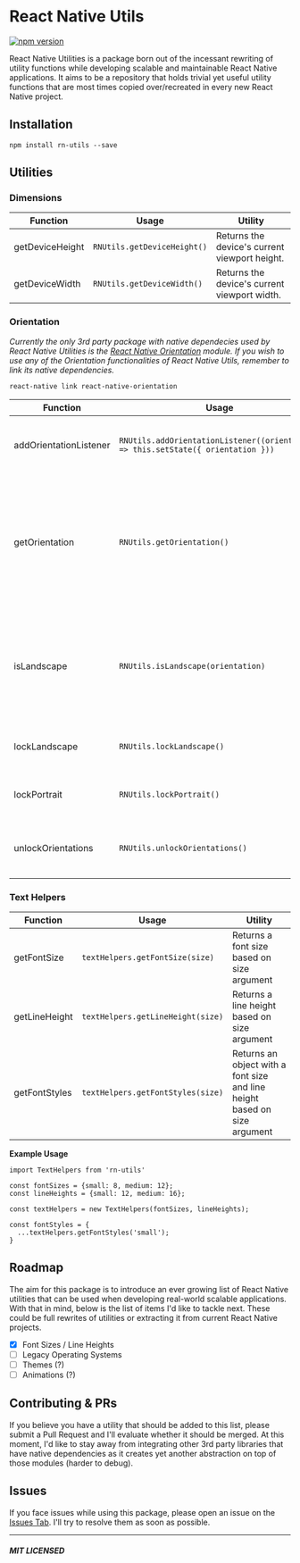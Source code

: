 # React Native Utils
[![npm version](https://badge.fury.io/js/rn-utils.svg)](https://badge.fury.io/js/rn-utils)

React Native Utilities is a package born out of the incessant rewriting of utility functions while developing scalable and maintainable React Native applications. It aims to be a repository that holds trivial yet useful utility functions that are most times copied over/recreated in every new React Native project.

## Installation
```
npm install rn-utils --save
```

## Utilities

### Dimensions
|  Function | Usage | Utility |
|-----------|-------|---------|
| getDeviceHeight | `RNUtils.getDeviceHeight()` | Returns the device's current viewport height. |
| getDeviceWidth | `RNUtils.getDeviceWidth()` | Returns the device's current viewport width. |

### Orientation
*Currently the only 3rd party package with native dependecies used by React Native Utilities is the [React Native Orientation](https://github.com/yamill/react-native-orientation) module. If you wish to use any of the Orientation functionalities of React Native Utils, remember to link its native dependencies.*
```
react-native link react-native-orientation
```

|  Function | Usage | Utility |
|-----------|-------|---------|
| addOrientationListener | `RNUtils.addOrientationListener((orientation) => this.setState({ orientation }))` | Creates an event listener that triggers whenever the orientation of the device changes. |
| getOrientation | `RNUtils.getOrientation()` | Function that returns the current device's orientation. It uses `getInitialOrientation` method from [React Native Orientation](https://github.com/yamill/react-native-orientation) module to allow for Async/Initial orientation checks. Orientation will either return LANDSCAPE or PORTRAIT. |
| isLandscape | `RNUtils.isLandscape(orientation)` | Helper that returns `true` if current device orientation is Landscape. The `orientation` argument must be passed. This is usually used with the `addOrientationListener` or `getOrientation` utility functions. |
| lockLandscape | `RNUtils.lockLandscape()` | Locks the device's viewport to the Landscape mode. Disables portrait. |
| lockPortrait | `RNUtils.lockPortrait()` | Locks the device's viewport to the Portrait mode. Disables landscape. |
| unlockOrientations | `RNUtils.unlockOrientations()` | Unlocks any previous locking behavior applied by `lockPortrait` or `lockLandscape`. |

### Text Helpers

|  Function | Usage | Utility |
|-----------|-------|---------|
| getFontSize | `textHelpers.getFontSize(size)` | Returns a font size based on size argument |
| getLineHeight | `textHelpers.getLineHeight(size)` | Returns a line height based on size argument |
| getFontStyles | `textHelpers.getFontStyles(size)` | Returns an object with a font size and line height based on size argument |

**Example Usage**

```
import TextHelpers from 'rn-utils'

const fontSizes = {small: 8, medium: 12};
const lineHeights = {small: 12, medium: 16};

const textHelpers = new TextHelpers(fontSizes, lineHeights);

const fontStyles = {
  ...textHelpers.getFontStyles('small');
}
```

## Roadmap
The aim for this package is to introduce an ever growing list of React Native utilities that can be used when developing real-world scalable applications. With that in mind, below is the list of items I'd like to tackle next. These could be full rewrites of utilities or extracting it from current React Native projects.

- [x] Font Sizes / Line Heights
- [ ] Legacy Operating Systems
- [ ] Themes (?)
- [ ] Animations (?)

## Contributing & PRs
If you believe you have a utility that should be added to this list, please submit a Pull Request and I'll evaluate whether it should be merged. At this moment, I'd like to stay away from integrating other 3rd party libraries that have native dependencies as it creates yet another abstraction on top of those modules (harder to debug).

## Issues
If you face issues while using this package, please open an issue on the [Issues Tab](https://github.com/andrerfneves/rn-utils/issues). I'll try to resolve them as soon as possible.

----------

##### MIT LICENSED

